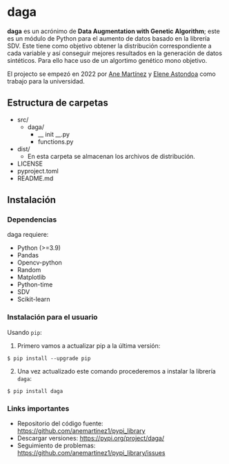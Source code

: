 # daga

**daga** es un acrónimo de **Data Augmentation with Genetic Algorithm**; este es un módulo de Python para el aumento de datos basado en la librería SDV. Este tiene como objetivo obtener la distribución correspondiente a cada variable y así conseguir mejores resultados en la generación de datos sintéticos. Para ello hace uso de un algortimo genético mono objetivo.

El projecto se empezó en 2022 por [Ane Martínez](https://github.com/anemartinez1, "Ane Martínez") y [Elene Astondoa](https://github.com/eleneastondoa, "Elene Astondoa") como trabajo para la universidad.

## Estructura de carpetas
- src/
  - daga/
    - __ init __.py
    - functions.py
- dist/
  - En esta carpeta se almacenan los archivos de distribución.
- LICENSE
- pyproject.toml
- README.md

## Instalación

### Dependencias

daga requiere:

- Python (>=3.9)
- Pandas
- Opencv-python
- Random
- Matplotlib
- Python-time
- SDV
- Scikit-learn

### Instalación para el usuario
Usando ``pip``:

1. Primero vamos a actualizar pip a la última versión:

  `$ pip install --upgrade pip`
  
2. Una vez actualizado este comando procederemos a instalar la librería ``daga``:

  `$ pip install daga`
  
### Links importantes

- Repositorio del código fuente: <https://github.com/anemartinez1/pypi_library>
- Descargar versiones: <https://pypi.org/project/daga/>
- Seguimiento de problemas: <https://github.com/anemartinez1/pypi_library/issues>

